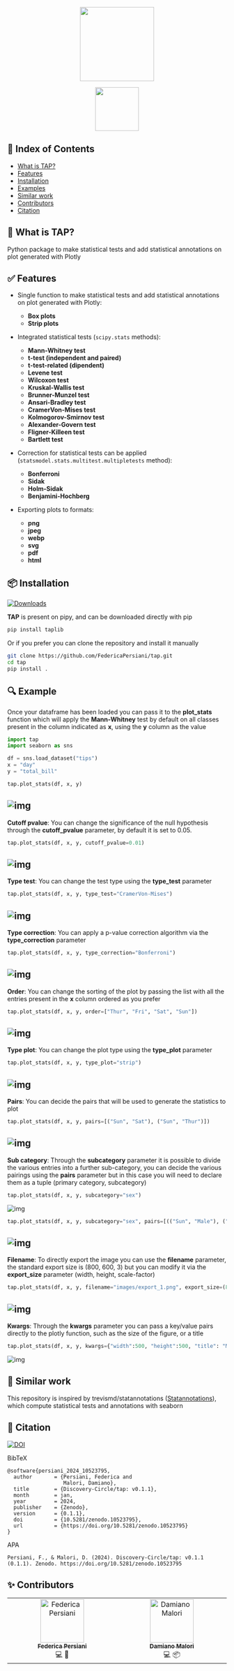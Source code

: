 <p align="center">
  <img src="images/TAP.png" height=170>
</p>
<p align="center">
  <img src="images/TAP_text.png" height=100>
</p>

## 🚩 Index of Contents
- [What is TAP?](#-what-is-tap)
- [Features](#-features)
- [Installation](#-installation)
- [Examples](#-example)
- [Similar work](#-similar-work)
- [Contributors](#-contributors)
- [Citation](#-citation)

## 📌 What is TAP?

Python package to make statistical tests and add statistical annotations on plot generated with Plotly

## ✅ Features

- Single function to make statistical tests and add statistical annotations on plot generated with Plotly:
    - **Box plots**
    - **Strip plots**

- Integrated statistical tests (`scipy.stats` methods):
    - **Mann-Whitney test**
    - **t-test (independent and paired)**
    - **t-test-related (dipendent)**
    - **Levene test**
    - **Wilcoxon test**
    - **Kruskal-Wallis test**
    - **Brunner-Munzel test**
    - **Ansari-Bradley test**
    - **CramerVon-Mises test**
    - **Kolmogorov-Smirnov test**
    - **Alexander-Govern test**
    - **Fligner-Killeen test**
    - **Bartlett test**

- Correction for statistical tests can be applied (`statsmodel.stats.multitest.multipletests` method):
    - **Bonferroni**
    - **Sidak**
    - **Holm-Sidak**
    - **Benjamini-Hochberg**

- Exporting plots to formats:
    - **png**
    - **jpeg**
    - **webp**
    - **svg**
    - **pdf**
    - **html**

## 📦 Installation
[![Downloads](https://static.pepy.tech/badge/taplib)](https://pepy.tech/project/taplib)

**TAP** is present on pipy, and can be downloaded directly with pip
```bash
pip install taplib
```
Or if you prefer you can clone the repository and install it manually
```bash
git clone https://github.com/FedericaPersiani/tap.git
cd tap
pip install .
```

## 🔍 Example
Once your dataframe has been loaded you can pass it to the **plot_stats** function which will apply the **Mann-Whitney** test by default on all classes present in the column indicated as **x**, using the **y** column as the value
```python
import tap
import seaborn as sns

df = sns.load_dataset("tips")
x = "day"
y = "total_bill"

tap.plot_stats(df, x, y)
```
![img](images/example_default.png)
---
**Cutoff pvalue**: You can change the significance of the null hypothesis through the **cutoff_pvalue** parameter, by default it is set to 0.05.
```python
tap.plot_stats(df, x, y, cutoff_pvalue=0.01)
```
![img](images/example_cutoff.png)
---
**Type test**: You can change the test type using the **type_test** parameter
```python
tap.plot_stats(df, x, y, type_test="CramerVon-Mises")
```
![img](images/example_test.png)
---
**Type correction**: You can apply a p-value correction algorithm via the **type_correction** parameter
```python
tap.plot_stats(df, x, y, type_correction="Bonferroni")
```
![img](images/example_correction.png)
---
**Order**: You can change the sorting of the plot by passing the list with all the entries present in the **x** column ordered as you prefer
```python
tap.plot_stats(df, x, y, order=["Thur", "Fri", "Sat", "Sun"])
```
![img](images/example_order.png)
---
**Type plot**: You can change the plot type using the **type_plot** parameter
```python
tap.plot_stats(df, x, y, type_plot="strip")
```
![img](images/example_plot.png)
---
**Pairs**: You can decide the pairs that will be used to generate the statistics to plot
```python
tap.plot_stats(df, x, y, pairs=[("Sun", "Sat"), ("Sun", "Thur")])
```
![img](images/example_pairs.png)
---
**Sub category**: Through the **subcategory** parameter it is possible to divide the various entries into a further sub-category, you can decide the various pairings using the **pairs** parameter but in this case you will need to declare them as a tuple (primary category, subcategory)
```python
tap.plot_stats(df, x, y, subcategory="sex")
```
![img](images/example_subcategory1.png)
```python
tap.plot_stats(df, x, y, subcategory="sex", pairs=[(("Sun", "Male"), ("Sat", "Male")), (("Sun", "Male"), ("Sun", "Female"))])
```
![img](images/example_subcategory2.png)
---
**Filename**: To directly export the image you can use the **filename** parameter, the standard export size is (800, 600, 3) but you can modify it via the **export_size** parameter (width, height, scale-factor)
```python
tap.plot_stats(df, x, y, filename="images/export_1.png", export_size=(800, 400, 3))
```
![img](images/example_export.png)
---
**Kwargs**: Through the **kwargs** parameter you can pass a key/value pairs directly to the plotly function, such as the size of the figure, or a title
```python
tap.plot_stats(df, x, y, kwargs={"width":500, "height":500, "title": "My title"})
```
![img](images/example_kwargs.png)

## 📝 Similar work
This repository is inspired by trevismd/statannotations ([Statannotations](https://github.com/trevismd/statannotations)), which compute statistical tests and annotations with seaborn

## 💬 Citation
[![DOI](https://zenodo.org/badge/DOI/10.5281/zenodo.10523795.svg)](https://doi.org/10.5281/zenodo.10523795)

BibTeX
```text
@software{persiani_2024_10523795,
  author       = {Persiani, Federica and
                  Malori, Damiano},
  title        = {Discovery-Circle/tap: v0.1.1},
  month        = jan,
  year         = 2024,
  publisher    = {Zenodo},
  version      = {0.1.1},
  doi          = {10.5281/zenodo.10523795},
  url          = {https://doi.org/10.5281/zenodo.10523795}
}
```
APA
```
Persiani, F., & Malori, D. (2024). Discovery-Circle/tap: v0.1.1 (0.1.1). Zenodo. https://doi.org/10.5281/zenodo.10523795
```

## ✨ Contributors
<table align="center">
  <tbody>
    <tr>
      <!-- FEDERICA PERSIANI -->
      <td align="center" valign="top" width="14.28%">
        <a href="https://github.com/FedericaPersiani">
          <img src="https://avatars.githubusercontent.com/u/101985116?v=3?s=100" width="100px;" alt="Federica Persiani"/>
          <br />
          <sub>
            <b>Federica Persiani</b>
          </sub>
        </a>
        <br />
        <a title="Code">💻</a>
        <a title="Research">🔬</a>
      </td>
      <!-- DAMIANO MALORI -->
      <td align="center" valign="top" width="14.28%">
        <a href="https://github.com/demian2435">
          <img src="https://avatars.githubusercontent.com/u/28110775?v=3?s=100" width="100px;" alt="Damiano Malori"/>
          <br />
          <sub>
            <b>Damiano Malori</b>
          </sub>
        </a>
        <br />
        <a title="Code">💻</a>
        <a title="Packaging">📦</a>
      </td>
      <!-- END -->
    </tr>
  </tbody>
</table>
